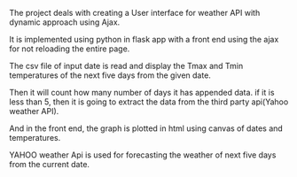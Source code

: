 The project deals with creating a User interface for weather API with dynamic approach using Ajax.

It is implemented using python in flask app with a front end using the ajax for not reloading the entire page.

The csv file of input date is read and display the Tmax and Tmin temperatures of the next five days from the given date.

Then it will count how many number of days it has appended data. if it is less than 5, then it is going to extract the data from the third party api(Yahoo weather API).

And in the front end, the graph is plotted in html using canvas of dates and temperatures.

YAHOO weather Api is used for forecasting the weather of next five days from the current date.
